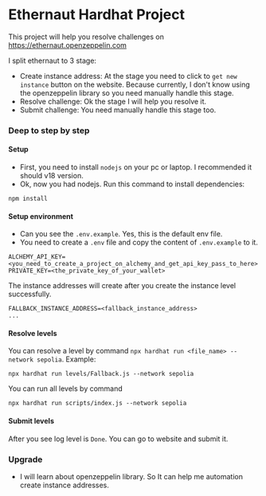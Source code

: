 # Ethernaut Hardhat Project

This project will help you resolve challenges on https://ethernaut.openzeppelin.com

I split ethernaut to 3 stage:
- Create instance address: At the stage you need to click to `get new instance` button on the website. Because currently, I don't know using the openzeppelin library so you need manually handle this stage.
- Resolve challenge: Ok the stage I will help you resolve it.
- Submit challenge: You need manually handle this stage too.

### Deep to step by step

#### Setup
- First, you need to install `nodejs` on your pc or laptop. I recommended it should v18 version.
- Ok, now you had nodejs. Run this command to install dependencies:
```
npm install
```

#### Setup environment
- Can you see the `.env.example`.  Yes, this is the default env file.
- You need to create a `.env` file and copy the content of `.env.example` to it.
```
ALCHEMY_API_KEY=<you_need_to_create_a_project_on_alchemy_and_get_api_key_pass_to_here>
PRIVATE_KEY=<the_private_key_of_your_wallet>

```
The instance addresses will create after you create the instance level successfully.
```
FALLBACK_INSTANCE_ADDRESS=<fallback_instance_address>
...
```

#### Resolve levels
You can resolve a level by command `npx hardhat run <file_name> --network sepolia`.
Example:

```
npx hardhat run levels/Fallback.js --network sepolia
```

You can run all levels by command
```
npx hardhat run scripts/index.js --network sepolia
```

#### Submit levels
After you see log level is `Done`. You can go to website and submit it.

### Upgrade
- I will learn about openzeppelin library. So It can help me automation create instance addresses.
